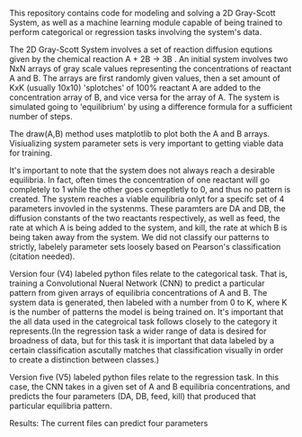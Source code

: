 This repository contains code for modeling and solving a 2D Gray-Scott System, as well as a machine learning module capable of being trained to perform categorical or regression 
tasks involving the system's data. 

The 2D Gray-Scott System involves a set of reaction diffusion equtions given by the chemical reaction A + 2B -> 3B . An initial system involves two NxN arrays of gray scale values representing the concentrations of reactant A and B. The arrays are first randomly given values, then a set amount of KxK (usually 10x10) 'splotches' of 100% reactant A are added to the concentration array of B, and vice versa for the array of A. The system is simulated going to 'equilibrium' by using a difference formula for a sufficient number of steps.

The draw(A,B) method uses matplotlib to plot both the A and B arrays. Visiualizing system parameter sets is very important to getting viable data for training. 

It's important to note that the system does not always reach a desirable equilibria. In fact, often times the concentration of one reactant will go completely to 1 while the other goes comeptletly to 0, and thus no pattern is created. The system reaches a viable equilibria onlyt for a specifc set of 4 parameters invovled in the systenms. These paramters are DA and DB, the diffusion constants of the two reactants respectively, as well as feed, the rate at which A is being added to the system, and kill, the rate at which B is being taken away from the system. We did not classify our patterns to strictly, labelely parameter sets loosely based on Pearson's classification (citation needed).  

Version four (V4) labeled python files relate to the categorical task. That is, training a Convolutional Nueral Network (CNN) to predict a particular pattern from given arrays of equilibria concentrations of A and B. The system data is generated, then labeled with a number from 0 to K, where K is the number of patterns the model is being trained on. It's important that the all data used in the categroical task follows closely to the category it represents.(In the regression task a wider range of data is desired for broadness of data, but for this task it is important that data labeled by a certain classification ascutally matches that classification visually in order to create a distinction between classes.) 

Version five (V5) labeled python files relate to the regression task. In this case, the CNN takes in a given set of A and B equilibria concentrations, and predicts the four parameters (DA, DB, feed, kill) that produced that particular equilibria pattern. 

Results: The current files can predict four parameters
